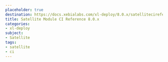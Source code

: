 ```yaml
---
placeholder: true
destination: https://docs.xebialabs.com/xl-deploy/8.0.x/satellitecireference.html
title: Satellite Module CI Reference 8.0.x
categories:
- xl-deploy
subject:
- Satellite
tags:
- satellite
- ci
---
```

